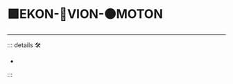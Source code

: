 # 🟩<ekos>EKON</ekos>-🔻<via>VION</via>-🟠<motor>MOTON</motor>

---

<!-- =================================================== -->
<!-- =================================================== -->
<!-- =================================================== -->
<!-- =================================================== -->
<!-- =================================================== -->
::: details 🛠

-

:::